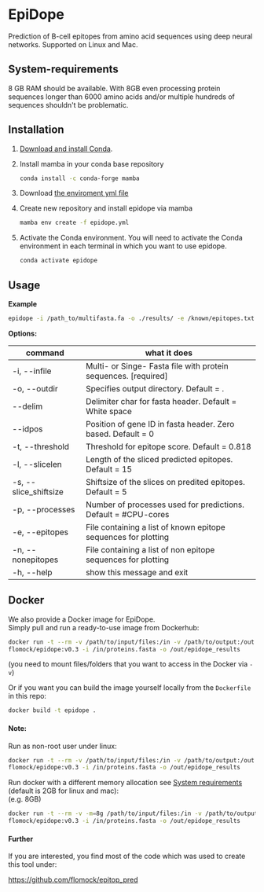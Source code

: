 # EpiDope
Prediction of B-cell epitopes from amino acid sequences using deep neural networks. Supported on Linux and Mac.

## System-requirements
8 GB RAM should be available. With 8GB even processing protein sequences longer than 6000 amino acids and/or multiple hundreds of sequences shouldn't be problematic.

## Installation

1.  [Download and install Conda](https://conda.io/projects/conda/en/latest/user-guide/install/index.html).

2.  Install mamba in your conda base repository

    ```bash
    conda install -c conda-forge mamba
    ```

3. Download [the enviroment yml file](https://github.com/flomock/EpiDope/blob/master/epidope.yml)

4. Create new repository and install epidope via mamba 

    ```bash
    mamba env create -f epidope.yml
    ```
    
5.  Activate the Conda environment. You will need to activate the Conda environment in each terminal in which you want to use epidope.

    ```bash
    conda activate epidope
    ```


## Usage
**Example**

```bash
epidope -i /path_to/multifasta.fa -o ./results/ -e /known/epitopes.txt
```

**Options:**


| command               | what it does                                                 |
| --------------------- | ------------------------------------------------------------ |
| -i, --infile          | Multi- or Singe- Fasta file with protein sequences.  [required] |
| -o, --outdir          | Specifies output directory. Default = .                      |
| --delim               | Delimiter char for fasta header. Default = White space       |
| --idpos               | Position of gene ID in fasta header. Zero based. Default = 0 |
| -t, --threshold       | Threshold for epitope score. Default = 0.818                 |
| -l, --slicelen        | Length of the sliced predicted epitopes. Default = 15        |
| -s, --slice_shiftsize | Shiftsize of the slices on predited epitopes. Default = 5    |
| -p, --processes       | Number of processes used for predictions. Default = #CPU-cores |
| -e, --epitopes        | File containing a list of known epitope sequences for plotting |
| -n, --nonepitopes     | File containing a list of non epitope sequences for plotting |
| -h, --help            | show this message and exit                                   |

## Docker
We also provide a Docker image for EpiDope.  
Simply pull and run a ready-to-use image from Dockerhub:  
```bash
docker run -t --rm -v /path/to/input/files:/in -v /path/to/output:/out \
flomock/epidope:v0.3 -i /in/proteins.fasta -o /out/epidope_results
```
(you need to mount files/folders that you want to access in the Docker via `-v`)

Or if you want you can build the image yourself locally from the `Dockerfile` in this repo:
```bash
docker build -t epidope .
```

#### Note:  
Run as non-root user under linux:
```bash
docker run -t --rm -v /path/to/input/files:/in -v /path/to/output:/out -u `id -u $USER`:`id -g $USER` \
flomock/epidope:v0.3 -i /in/proteins.fasta -o /out/epidope_results
```

Run docker with a different memory allocation see [System requirements](#System-requirements) (default is 2GB for linux and mac):  
(e.g. 8GB)
```bash
docker run -t --rm -v -m=8g /path/to/input/files:/in -v /path/to/output:/out \
flomock/epidope:v0.3 -i /in/proteins.fasta -o /out/epidope_results
```

#### Further
If you are interested, you find most of the code which was used to create this tool under:

https://github.com/flomock/epitop_pred